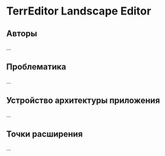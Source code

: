 # TerrEditor Landscape Editor
## Авторы
...

## Проблематика
...

## Устройство архитектуры приложения
...

## Точки расширения
...
